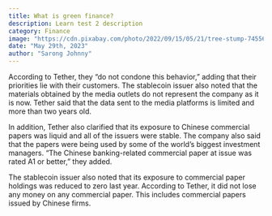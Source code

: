 ```yaml
---
title: What is green finance?
description: Learn test 2 description
category: Finance
image: "https://cdn.pixabay.com/photo/2022/09/15/05/21/tree-stump-7455677_1280.jpg"
date: "May 29th, 2023"
author: "Sarong Johnny"
---
```


According to Tether, they “do not condone this behavior,” adding that their priorities lie with their customers. The stablecoin issuer also noted that the materials obtained by the media outlets do not represent the company as it is now. Tether said that the data sent to the media platforms is limited and more than two years old.

In addition, Tether also clarified that its exposure to Chinese commercial papers was liquid and all of the issuers were stable. The company also said that the papers were being used by some of the world’s biggest investment managers. “The Chinese banking-related commercial paper at issue was rated A1 or better,” they added.

The stablecoin issuer also noted that its exposure to commercial paper holdings was reduced to zero last year. According to Tether, it did not lose any money on any commercial paper. This includes commercial papers issued by Chinese firms.
